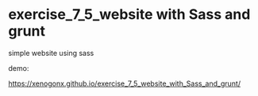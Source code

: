 # exercise_7_5_website with Sass and grunt

simple website using sass

demo:

https://xenogonx.github.io/exercise_7_5_website_with_Sass_and_grunt/

